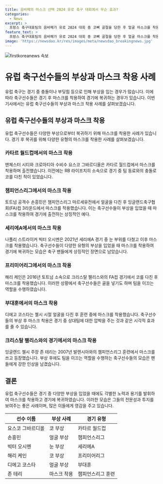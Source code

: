 ```yaml
---
title: 음바페의 마스크 선택 2024 유로 축구 대회에서 무슨 효과?
categories:
  - News
excerpt: >
  프랑스 축구대표팀의 음바페가 유로 2024 대회 중 코뼈 골절을 당한 후 얼굴 마스크를 착용할 계획이다. 경기 후에는 어떤 유형의 마스크를 착용해야 할지 묻는 글을 올리기도 했다. 음바페와 함께 마스크를 착용한 다른 축구 선수들의 사례도 소개되었다.
feature_text: >
  프랑스 축구대표팀의 음바페가 유로 2024 대회 중 코뼈 골절을 당한 후 얼굴 마스크를 착용할 계획이다. 경기 후에는 어떤 유형의 마스크를 착용해야 할지 묻는 글을 올리기도 했다. 음바페와 함께 마스크를 착용한 다른 축구 선수들의 사례도 소개되었다.
image: 'https://newsdao.kr/res/images/meta/newsdao_breakingnews.jpg'
---
```


<p><img src="https://newsdao.kr/res/images/meta/newsdao_breakingnews.jpg" alt="firstkoreanews 속보" /></p>

<h1 data-ke-size="size26">유럽 축구선수들의 부상과 마스크 착용 사례</h1>

<p data-ke-size="size16">유럽 축구는 경기 중 충돌이나 부딪힘 등으로 인해 부상을 입는 경우가 많습니다. 이에 따라 축구선수들은 경기 후 마스크를 착용하여 경기에 복귀하는 경우가 있습니다. 이번 기사에서는 유럽 축구선수들의 부상과 마스크 착용 사례를 살펴보겠습니다.</p>

<h2 data-ke-size="size23">유럽 축구선수들의 부상과 마스크 착용</h2>

<p data-ke-size="size16">유럽 축구선수들은 다양한 부상으로부터 복귀하기 위해 마스크를 착용한 사례가 있습니다. 경기 후 복귀를 위해 다양한 유형의 마스크를 착용한 사례를 살펴보겠습니다.</p>

<h3 data-ke-size="size21">카타르 월드컵에서의 마스크 착용</h3>

<p data-ke-size="size16">맨체스터 시티와 크로아티아 수비수 요스코 그바르디올은 카타르 월드컵에서 마스크를 착용하며 출전했습니다. 이전에는 RB 라이프치히 소속으로 경기 중 팀 동료와의 충돌로 코를 다친 적이 있었습니다.</p>

<h3 data-ke-size="size21">챔피언스리그에서의 마스크 착용</h3>

<p data-ke-size="size16">토트넘 공격수 손흥민은 챔피언스리그 마르세유전에서 얼굴을 다친 후 잉글랜드축구협회(FA)컵 3라운드에서 마스크를 착용했습니다. 이는 축구선수들이 부상을 입었을 때 마스크를 착용하여 경기에 출전하는 상징적인 예다.</p>

<h3 data-ke-size="size21">세리에A에서의 마스크 착용</h3>

<p data-ke-size="size16">나폴리 스트라이커 빅터 오시멘은 2021년 세리에A 경기 중 눈 부위를 다쳤고 이후 마스크를 착용했습니다. 축구선수들이 다양한 유형의 부상을 입었을 때 마스크를 착용하여 경기에 복귀하는 모습은 축구 팬들에게 상징적인 장면으로 남았습니다.</p>

<h3 data-ke-size="size21">프리미어리그에서의 마스크 착용</h3>

<p data-ke-size="size16">해리 케인은 2016년 토트넘 소속으로 크리스탈 팰리스와의 FA컵 경기에서 코를 다친 후 마스크를 착용했습니다. 이러한 상황에서 축구선수들은 골을 넣기도 하며 팀을 이끄는 역할을 수행하였습니다.</p>

<h3 data-ke-size="size21">부대훈에서의 마스크 착용</h3>

<p data-ke-size="size16">디에고 코스타는 첼시 시절 얼굴을 다친 후 훈련 중에 마스크를 착용했습니다. 축구선수들의 부상 후 마스크 착용은 경기 중 상대팀에 대한 압박을 주는 것과 같은 시각적 효과를 줄 수 있습니다.</p>

<h3 data-ke-size="size21">크리스탈 팰리스와의 경기에서의 마스크 착용</h3>

<p data-ke-size="size16">잉글랜드 첼시 주장 존 테리는 2007년 발렌시아와의 챔피언스리그 훈련에서 마스크를 쓰고 등장했습니다. 부상 후에도 팀을 이끄는 역할을 수행하는 축구선수들의 모습은 팬들에게 강한 인상을 남겼습니다.</p>

<h2 data-ke-size="size23">결론</h2>

<p data-ke-size="size16">유럽 축구선수들은 경기 중 다양한 부상을 입었을 때에도 각별한 노력과 용기를 발휘하여 마스크를 착용하고 경기에 복귀하였습니다. 이러한 모습은 그들의 전문성과 투지를 보여주는 좋은 사례이며, 많은 이들에게 영감을 주고 있습니다.</p>

<table>
    <thead>
        <tr>
            <th>선수 이름</th>
            <th>부상 사례</th>
            <th>경기 유형</th>
        </tr>
    </thead>
    <tbody>
        <tr>
            <td>요스코 그바르디올</td>
            <td>코 부상</td>
            <td>카타르 월드컵</td>
        </tr>
        <tr>
            <td>손흥민</td>
            <td>얼굴 부상</td>
            <td>챔피언스리그</td>
        </tr>
        <tr>
            <td>빅터 오시멘</td>
            <td>눈 부상</td>
            <td>세리에A</td>
        </tr>
        <tr>
            <td>해리 케인</td>
            <td>코 부상</td>
            <td>프리미어리그</td>
        </tr>
        <tr>
            <td>디에고 코스타</td>
            <td>얼굴 부상</td>
            <td>부대훈</td>
        </tr>
        <tr>
            <td>존 테리</td>
            <td>마스크 착용</td>
            <td>챔피언스리그 훈련</td>
        </tr>
    </tbody>
</table>

<p data-ke-size="size16">&nbsp;</p>

